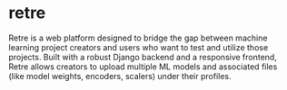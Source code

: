 # retre
Retre is a web platform designed to bridge the gap between machine learning project creators and users who want to test and utilize those projects. Built with a robust Django backend and a responsive frontend, Retre allows creators to upload multiple ML models and associated files (like model weights, encoders, scalers) under their profiles.
